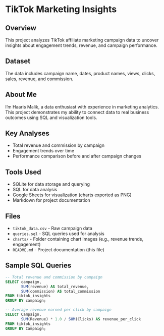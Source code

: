 # TikTok Marketing Insights

## Overview
This project analyzes TikTok affiliate marketing campaign data to uncover insights about engagement trends, revenue, and campaign performance.

## Dataset
The data includes campaign name, dates, product names, views, clicks, sales, revenue, and commission.

## About Me
I’m Haaris Malik, a data enthusiast with experience in marketing analytics. This project demonstrates my ability to connect data to real business outcomes using SQL and visualization tools.

## Key Analyses
- Total revenue and commission by campaign
- Engagement trends over time
- Performance comparison before and after campaign changes

## Tools Used
- SQLite for data storage and querying
- SQL for data analysis
- Google Sheets for visualization (charts exported as PNG)
- Markdown for project documentation

## Files
- `tiktok_data.csv` - Raw campaign data
- `queries.sql` - SQL queries used for analysis
- `charts/` - Folder containing chart images (e.g., revenue trends, engagement)
- `README.md` - Project documentation (this file)

## Sample SQL Queries

```sql
-- Total revenue and commission by campaign
SELECT campaign, 
       SUM(revenue) AS total_revenue, 
       SUM(commission) AS total_commission
FROM tiktok_insights
GROUP BY campaign;

-- Average revenue earned per click by campaign
SELECT Campaign, 
       SUM(Revenue) * 1.0 / SUM(Clicks) AS revenue_per_click
FROM tiktok_insights
GROUP BY Campaign;

